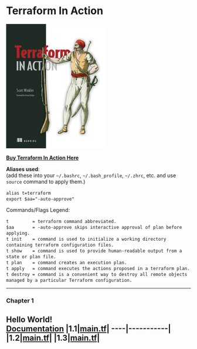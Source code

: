 # Terraform In Action
![Terraform In Action](tia.png)

[**Buy Terraform In Action Here**](https://www.manning.com/books/terraform-in-action?query=terraform%20in%20action)

**Aliases used**:  
(add these into your `~/.bashrc`, `~/.bash_profile`, `~/.zhrc`, etc. and use `source` command to apply them.)
```
alias t=terraform
export $aa="-auto-approve"
```
Commands/Flags Legend:
```
t         = terraform command abbreviated.
$aa       = -auto-approve skips interactive approval of plan before applying.
t init    = command is used to initialize a working directory containing terraform configuration files.
t show    = command is used to provide human-readable output from a state or plan file.
t plan    = command creates an execution plan.
t apply   = command executes the actions proposed in a terraform plan.
t destroy = command is a convenient way to destroy all remote objects managed by a particular Terraform configuration.
```

---
### Chapter 1
##
**Hello World!**  
[**Documentation**](https://github.com/devdot4/terraform-in-action/tree/main/chapter-1/listing-1#chapter-1)
|1.1|[main.tf](chapter-1/listing-1/1.1/main.tf)|
----|-----------|
|**1.2**|[**main.tf**](chapter-1/listing-1/1.2/main.tf)|
|**1.3**|[**main.tf**](chapter-1/listing-1/1.3/main.tf)|
---